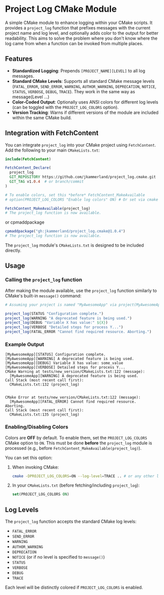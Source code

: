 # Project Log CMake Module

A simple CMake module to enhance logging within your CMake scripts. It provides a `project_log` function that prefixes messages with the current project name and log level, and optionally adds color to the output for better readability. This aims to solve the problem where you don't know where the log came from when a function can be invoked from multiple places.

## Features

*   **Standardized Logging**: Prepends `[PROJECT_NAME][LEVEL]` to all log messages.
*   **Standard CMake Levels**: Supports all standard CMake message levels (`FATAL_ERROR`, `SEND_ERROR`, `WARNING`, `AUTHOR_WARNING`, `DEPRECATION`, `NOTICE`, `STATUS`, `VERBOSE`, `DEBUG`, `TRACE`). They work in the same way as message(Level ...)
*   **Color-Coded Output**: Optionally uses ANSI colors for different log levels (can be toggled with the `PROJECT_LOG_COLORS` option).
*   **Version Tracking**: Warns if different versions of the module are included within the same CMake build.

## Integration with FetchContent

You can integrate `project_log` into your CMake project using `FetchContent`. Add the following to your main `CMakeLists.txt`:

```cmake
include(FetchContent)

FetchContent_Declare(
  project_log
  GIT_REPOSITORY https://github.com/jkammerland/project_log.cmake.git
  GIT_TAG v1.0.4  # or branch/commit                                              
)

# To enable colors, set this *before* FetchContent_MakeAvailable
# option(PROJECT_LOG_COLORS "Enable log colors" ON) # Or set via cmake -DPROJECT_LOG_COLORS=ON

FetchContent_MakeAvailable(project_log)
# The project_log function is now available.
```
or cpmaddpackage
```cmake
cpmaddpackage("gh:jkammerland/project_log.cmake@1.0.4")
# The project_log function is now available.
```

The `project_log` module's `CMakeLists.txt` is designed to be included directly.

## Usage

### Calling the `project_log` function

After making the module available, use the `project_log` function similarly to CMake's built-in `message()` command:

```cmake
# Assuming your project is named "MyAwesomeApp" via project(MyAwesomeApp)

project_log(STATUS "Configuration complete.")
project_log(WARNING "A deprecated feature is being used.")
project_log(DEBUG "Variable X has value:" ${X})
project_log(VERBOSE "Detailed steps for process Y...")
project_log(FATAL_ERROR "Cannot find required resource. Aborting.")
```

### Example Output
```
[MyAwesomeApp][STATUS] Configuration complete.
[MyAwesomeApp][WARNING] A deprecated feature is being used.
[MyAwesomeApp][DEBUG] Variable X has value: some_value
[MyAwesomeApp][VERBOSE] Detailed steps for process Y...
CMake Warning at tests/new_version/CMakeLists.txt:122 (message):
  [MyAwesomeApp][WARNING] A deprecated feature is being used.
Call Stack (most recent call first):
  CMakeLists.txt:132 (project_log)


CMake Error at tests/new_version/CMakeLists.txt:122 (message):
  [MyAwesomeApp][FATAL_ERROR] Cannot find required resource.  Aborting.
Call Stack (most recent call first):
  CMakeLists.txt:135 (project_log)
```

### Enabling/Disabling Colors

Colors are **OFF** by default. To enable them, set the `PROJECT_LOG_COLORS` CMake option to `ON`. This must be done **before** the `project_log` module is processed (e.g., before `FetchContent_MakeAvailable(project_log)`).

You can set this option:
1.  When invoking CMake:
    ```bash
    cmake -DPROJECT_LOG_COLORS=ON --log-level=TRACE .. # or any other log-level
    ```
2.  In your `CMakeLists.txt` (before fetching/including `project_log`):
    ```cmake
    set(PROJECT_LOG_COLORS ON)
    ```

## Log Levels

The `project_log` function accepts the standard CMake log levels:
*   `FATAL_ERROR`
*   `SEND_ERROR`
*   `WARNING`
*   `AUTHOR_WARNING`
*   `DEPRECATION`
*   `NOTICE` (or if no level is specified to `message()`)
*   `STATUS`
*   `VERBOSE`
*   `DEBUG`
*   `TRACE`

Each level will be distinctly colored if `PROJECT_LOG_COLORS` is enabled.